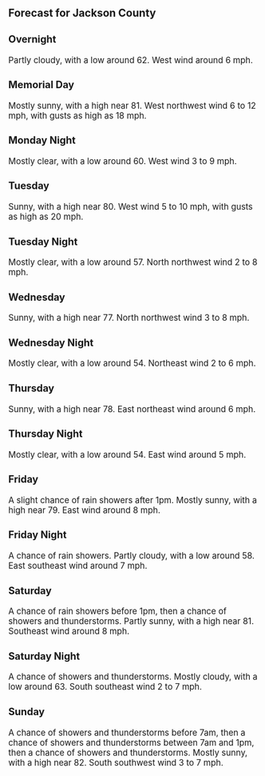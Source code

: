 <div>
   <h2>Forecast for Jackson County</h2>
   <p>
      <div style="font-size:120%">
         <h3>Overnight</h3>Partly cloudy, with a low around 62. West wind around 6 mph.<br></div>
   </p>
   <p>
      <div style="font-size:120%">
         <h3>Memorial Day</h3>Mostly sunny, with a high near 81. West northwest wind 6 to 12 mph, with gusts as high as 18 mph.<br></div>
   </p>
   <p>
      <div style="font-size:120%">
         <h3>Monday Night</h3>Mostly clear, with a low around 60. West wind 3 to 9 mph.<br></div>
   </p>
   <p>
      <div style="font-size:120%">
         <h3>Tuesday</h3>Sunny, with a high near 80. West wind 5 to 10 mph, with gusts as high as 20 mph.<br></div>
   </p>
   <p>
      <div style="font-size:120%">
         <h3>Tuesday Night</h3>Mostly clear, with a low around 57. North northwest wind 2 to 8 mph.<br></div>
   </p>
   <p>
      <div style="font-size:120%">
         <h3>Wednesday</h3>Sunny, with a high near 77. North northwest wind 3 to 8 mph.<br></div>
   </p>
   <p>
      <div style="font-size:120%">
         <h3>Wednesday Night</h3>Mostly clear, with a low around 54. Northeast wind 2 to 6 mph.<br></div>
   </p>
   <p>
      <div style="font-size:120%">
         <h3>Thursday</h3>Sunny, with a high near 78. East northeast wind around 6 mph.<br></div>
   </p>
   <p>
      <div style="font-size:120%">
         <h3>Thursday Night</h3>Mostly clear, with a low around 54. East wind around 5 mph.<br></div>
   </p>
   <p>
      <div style="font-size:120%">
         <h3>Friday</h3>A slight chance of rain showers after 1pm. Mostly sunny, with a high near 79. East wind around 8 mph.<br></div>
   </p>
   <p>
      <div style="font-size:120%">
         <h3>Friday Night</h3>A chance of rain showers. Partly cloudy, with a low around 58. East southeast wind around 7 mph.<br></div>
   </p>
   <p>
      <div style="font-size:120%">
         <h3>Saturday</h3>A chance of rain showers before 1pm, then a chance of showers and thunderstorms. Partly sunny, with a high near 81. Southeast
         wind around 8 mph.<br></div>
   </p>
   <p>
      <div style="font-size:120%">
         <h3>Saturday Night</h3>A chance of showers and thunderstorms. Mostly cloudy, with a low around 63. South southeast wind 2 to 7 mph.<br></div>
   </p>
   <p>
      <div style="font-size:120%">
         <h3>Sunday</h3>A chance of showers and thunderstorms before 7am, then a chance of showers and thunderstorms between 7am and 1pm, then a chance
         of showers and thunderstorms. Mostly sunny, with a high near 82. South southwest wind 3 to 7 mph.<br></div>
   </p>
</div>